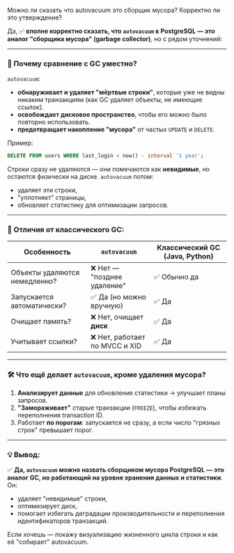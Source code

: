 Можно ли сказать что autovacuum это сборщик мусора? Корректно ли это утверждение?

Да, ✅ **вполне корректно сказать, что `autovacuum` в PostgreSQL — это аналог "сборщика мусора" (garbage collector)**, но с рядом уточнений:

---

### 📌 Почему сравнение с GC уместно?

`autovacuum`:

* **обнаруживает и удаляет "мёртвые строки"**, которые уже не видны никаким транзакциям (как GC удаляет объекты, не имеющие ссылок).
* **освобождает дисковое пространство**, чтобы его можно было повторно использовать.
* **предотвращает накопление "мусора"** от частых `UPDATE` и `DELETE`.

Пример:

```sql
DELETE FROM users WHERE last_login < now() - interval '1 year';
```

Строки сразу не удаляются — они помечаются как **невидимые**, но остаются физически на диске.
`autovacuum` потом:

* удаляет эти строки,
* "уплотняет" страницы,
* обновляет статистику для оптимизации запросов.

---

### 🧠 Отличия от классического GC:

| Особенность                   | `autovacuum`                  | Классический GC (Java, Python) |
| ----------------------------- | ----------------------------- | ------------------------------ |
| Объекты удаляются немедленно? | ❌ Нет — "позднее удаление"    | ✅ Обычно да                    |
| Запускается автоматически?    | ✅ Да (но можно вручную)       | ✅ Да                           |
| Очищает память?               | ❌ Нет, очищает **диск**       | ✅ Да                           |
| Учитывает ссылки?             | ❌ Нет, работает по MVCC и XID | ✅ Да                           |

---

### 🛠 Что ещё делает `autovacuum`, кроме удаления мусора?

1. **Анализирует данные** для обновления статистики → улучшает планы запросов.
2. **"Замораживает"** старые транзакции (`FREEZE`), чтобы избежать переполнения transaction ID.
3. Работает **по порогам**: запускается не сразу, а если число "грязных строк" превышает порог.

---

### 💡 Вывод:

✅ **Да, `autovacuum` можно назвать сборщиком мусора PostgreSQL — это аналог GC, но работающий на уровне хранения данных и статистики**. Он:

* удаляет "невидимые" строки,
* оптимизирует диск,
* помогает избегать деградации производительности и переполнения идентификаторов транзакций.

Если хочешь — покажу визуализацию жизненного цикла строки и как её "собирает" autovacuum.

